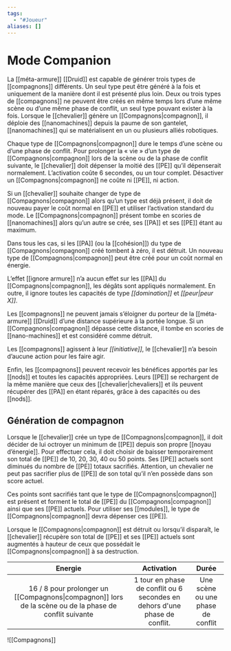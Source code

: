 ```yaml
---
tags:
  - "#Joueur"
aliases: []
---
```

# Mode Companion

La [[méta-armure]] [[Druid]] est capable de générer trois types de [[compagnons]] différents. Un seul type peut être généré à la fois et uniquement de la manière dont il est présenté plus loin. Deux ou trois types de [[compagnons]] ne peuvent être créés en même temps lors d’une même scène ou d’une même phase de conflit, un seul type pouvant exister à la fois. Lorsque le [[chevalier]] génère un [[Compagnons|compagnon]], il déploie des [[nanomachines]] depuis la paume de son gantelet, [[nanomachines]] qui se matérialisent en un ou plusieurs alliés robotiques.

Chaque type de [[Compagnons|compagnon]] dure le temps d’une scène ou d’une phase de conflit. Pour prolonger la « vie » d’un type de [[Compagnons|compagnon]] lors de la scène ou de la phase de conflit suivante, le [[chevalier]] doit dépenser la moitié des [[PE]] qu’il dépenserait normalement. L’activation coûte 6 secondes, ou un tour complet. Désactiver un [[Compagnons|compagnon]] ne coûte ni [[PE]], ni action.

Si un [[chevalier]] souhaite changer de type de [[Compagnons|compagnon]] alors qu’un type est déjà présent, il doit de nouveau payer le coût normal en [[PE]] et utiliser l’activation standard du mode. Le [[Compagnons|compagnon]] présent tombe en scories de [[nanomachines]] alors qu’un autre se crée, ses [[PA]] et ses [[PE]] étant au maximum.

Dans tous les cas, si les [[PA]] (ou la [[cohésion]]) du type de [[Compagnons|compagnon]] créé tombent à zéro, il est détruit. Un nouveau type de [[Compagnons|compagnon]] peut être créé pour un coût normal en énergie.

L’effet [[ignore armure]] n’a aucun effet sur les [[PA]] du [[Compagnons|compagnon]], les dégâts sont appliqués normalement. En outre, il ignore toutes les capacités de type _[[domination]]_ et _[[peur|peur X]]_.

Les [[compagnons]] ne peuvent jamais s’éloigner du porteur de la [[méta-armure]] [[Druid]] d’une distance supérieure à la portée longue. Si un [[Compagnons|compagnon]] dépasse cette distance, il tombe en scories de [[nano-machines]] et est considéré comme détruit.

Les [[compagnons]] agissent à leur _[[initiative]]_, le [[chevalier]] n’a besoin d’aucune action pour les faire agir.

Enfin, les [[compagnons]] peuvent recevoir les bénéfices apportés par les [[nods]] et toutes les capacités appropriées. Leurs [[PE]] se rechargent de la même manière que ceux des [[chevalier|chevaliers]] et ils peuvent récupérer des [[PA]] en étant réparés, grâce à des capacités ou des [[nods]].

## Génération de compagnon

Lorsque le [[chevalier]] crée un type de [[Compagnons|compagnon]], il doit décider de lui octroyer un minimum de [[PE]] depuis son propre [[noyau d’énergie]]. Pour effectuer cela, il doit choisir de baisser temporairement son total de [[PE]] de 10, 20, 30, 40 ou 50 points. Ses [[PE]] actuels sont diminués du nombre de [[PE]] totaux sacrifiés. Attention, un chevalier ne peut pas sacrifier plus de [[PE]] de son total qu’il n’en possède dans son score actuel.

Ces points sont sacrifiés tant que le type de [[Compagnons|compagnon]] est présent et forment le total de [[PE]] du [[Compagnons|compagnon]] ainsi que ses [[PE]] actuels. Pour utiliser ses [[modules]], le type de [[Compagnons|compagnon]] devra dépenser ces [[PE]].

Lorsque le [[Compagnons|compagnon]] est détruit ou lorsqu’il disparaît, le [[chevalier]] récupère son total de [[PE]] et ses [[PE]] actuels sont augmentés à hauteur de ceux que possédait le [[Compagnons|compagnon]] à sa destruction.

|                                                Energie                                                 |                                 Activation                                 |               Durée               |
| :----------------------------------------------------------------------------------------------------: | :------------------------------------------------------------------------: | :-------------------------------: |
| 16 / 8 pour prolonger un [[Compagnons\|compagnon]] lors de la scène ou de la phase de conflit suivante | 1 tour en phase de conflit ou 6 secondes en dehors d'une phase de conflit. | Une scène ou une phase de conflit |
![[Compagnons]]